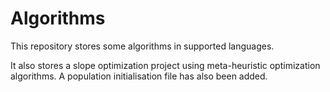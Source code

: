 # Algorithms
This repository stores some algorithms in supported languages.

It also stores a slope optimization project using meta-heuristic optimization algorithms.
A population initialisation file has also been added.
